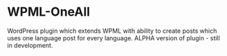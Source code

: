 # WPML-OneAll
WordPress plugin which extends WPML with ability to create posts which uses one language post for every language. ALPHA version of plugin - still in development.
